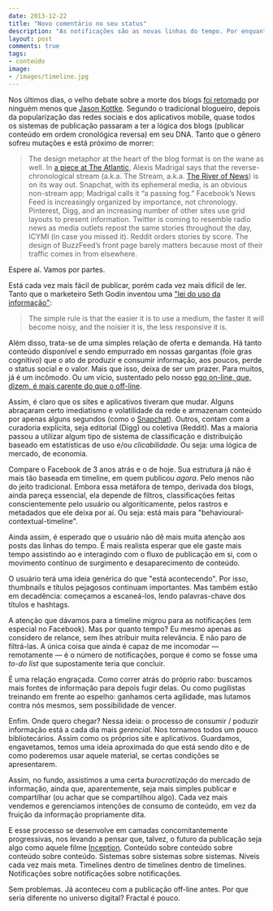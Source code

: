 ```yaml
---
date: 2013-12-22
title: "Novo comentário no seu status"
description: "As notificações são as novas linhas do tempo. Por enquanto"
layout: post
comments: true
tags:
- conteúdo
image:
- /images/timeline.jpg
---
```


Nos últimos dias, o velho debate sobre a morte dos blogs [foi retomado](http://www.niemanlab.org/2013/12/the-blog-is-dead/) por ninguém menos que [Jason Kottke](http://kottke.org/about/). Segundo o tradicional blogueiro, depois da popularização das redes sociais e dos aplicativos mobile, quase todos os sistemas de publicação passaram a ter a lógica dos blogs (publicar conteúdo em ordem cronológica reversa) em seu DNA. Tanto que o gênero sofreu mutações e está próximo de morrer:

> The design metaphor at the heart of the blog format is on the wane as well. In [a piece at The Atlantic](http://www.theatlantic.com/technology/archive/2013/12/2013-the-year-the-stream-crested/282202/), Alexis Madrigal says that the reverse-chronological stream (a.k.a. The Stream, a.k.a. [The River of News](http://buzzmachine.com/2006/08/22/the-river-of-news/)) is on its way out. Snapchat, with its ephemeral media, is an obvious non-stream app; Madrigal calls it “a passing fog.” Facebook’s News Feed is increasingly organized by importance, not chronology. Pinterest, Digg, and an increasing number of other sites use grid layouts to present information. Twitter is coming to resemble radio news as media outlets repost the same stories throughout the day, ICYMI (in case you missed it). Reddit orders stories by score. The design of BuzzFeed’s front page barely matters because most of their traffic comes in from elsewhere.

Espere aí. Vamos por partes.

Está cada vez mais fácil de publicar, porém cada vez mais difícil de ler. Tanto que o marketeiro Seth Godin inventou uma ["lei do uso da informação"](http://goo.gl/RsvMp2):

> The simple rule is that the easier it is to use a medium, the faster it will become noisy, and the noisier it is, the less responsive it is.

Além disso, trata-se de uma simples relação de oferta e demanda. Há tanto conteúdo disponível e sendo empurrado em nossas gargantas (foie gras cognitivo) que o ato de produzir e consumir informação, aos poucos, perde o status social e o valor. Mais que isso, deixa de ser um prazer. Para muitos, já é um incômodo. Ou um vício, sustentado pelo nosso [ego on-line, que, dizem, é mais carente do que o off-line](http://blogs.wsj.com/corporate-intelligence/2013/12/17/cell-phones-help-us-be-alone-together/).

Assim, é claro que os sites e aplicativos tiveram que mudar. Alguns abraçaram certo imediatismo e volatilidade da rede e armazenam conteúdo por apenas alguns segundos (como o [Snapchat](http://www.theguardian.com/technology/2013/nov/13/snapchat-app-sexting-lawsuits-valuation)). Outros, contam com a curadoria explícita, seja editorial (Digg) ou coletiva (Reddit). Mas a maioria passou a utilizar algum tipo de sistema de classificação e distribuição baseado em estatísticas de uso e/ou *clicabilidade*. Ou seja: uma lógica de mercado, de economia.

Compare o Facebook de 3 anos atrás e o de hoje. Sua estrutura já não é mais tão baseada em timeline, em quem publicou *agora*. Pelo menos não do jeito tradicional. Embora essa metáfora de tempo, derivada dos blogs, ainda pareça essencial, ela depende de filtros, classificações feitas conscientemente pelo usuário ou algoriticamente, pelos rastros e metadados que ele deixa por aí. Ou seja: está mais para "behavioural-contextual-timeline".

Ainda assim, é esperado que o usuário não dê mais muita atenção aos posts das linhas do tempo. É mais realista esperar que ele gaste mais tempo assistindo ao e interagindo com o fluxo de publicação em si, com o movimento contínuo de surgimento e desaparecimento de conteúdo.

O usuário terá uma ideia genérica do que "está acontecendo". Por isso, thumbnails e títulos pejagosos continuam importantes. Mas também estão em decadência: começamos a escaneá-los, lendo palavras-chave dos títulos e hashtags.

A atenção que dávamos para a timeline migrou para as notificações (em especial no Facebook). Mas por quanto tempo? Eu mesmo apenas as considero de relance, sem lhes atribuir muita relevância. E não paro de filtrá-las. A única coisa que ainda é capaz de me incomodar — remotamente — é o número de notificações, porque é como se fosse uma *to-do list* que supostamente teria que concluir.

É uma relação engraçada. Como correr atrás do próprio rabo: buscamos mais fontes de informação para depois fugir delas. Ou como pugilistas treinando em frente ao espelho: ganhamos certa agilidade, mas lutamos contra nós mesmos, sem possibilidade de vencer.

Enfim. Onde quero chegar? Nessa ideia: o processo de consumir / poduzir informação está a cada dia mais *gerencial*. Nos tornamos todos um pouco bibliotecários. Assim como os próprios site e aplicativos. Guardamos, engavetamos, temos uma ideia aproximada do que está sendo dito e de como poderemos usar aquele material, se certas condições se apresentarem.

Assim, no fundo, assistimos a uma certa *burocratização* do mercado de informação, ainda que, aparentemente, seja mais simples publicar e compartilhar (ou achar que se compartilhou algo). Cada vez mais vendemos e gerenciamos intenções de consumo de conteúdo, em vez da fruição da informação propriamente dita.

E esse processo se desenvolve em camadas concomitantemente progressivas, nos levando a pensar que, talvez, o futuro da publicação seja algo como aquele filme [Inception](https://en.wikipedia.org/wiki/Inception). Conteúdo sobre conteúdo sobre conteúdo sobre conteúdo. Sistemas sobre sistemas sobre sistemas. Níveis cada vez mais meta. Timelines dentro de timelines dentro de timelines. Notificações sobre notificações sobre notificações.

Sem problemas. Já aconteceu com a publicação off-line antes. Por que seria diferente no universo digital? Fractal é pouco.